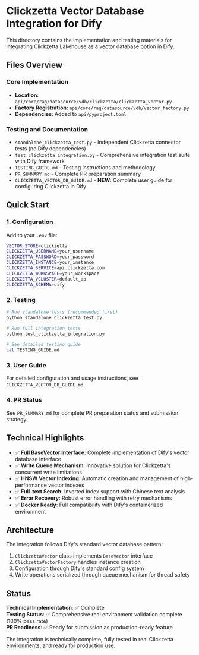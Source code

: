 # Clickzetta Vector Database Integration for Dify

This directory contains the implementation and testing materials for integrating Clickzetta Lakehouse as a vector database option in Dify.

## Files Overview

### Core Implementation
- **Location**: `api/core/rag/datasource/vdb/clickzetta/clickzetta_vector.py`
- **Factory Registration**: `api/core/rag/datasource/vdb/vector_factory.py`
- **Dependencies**: Added to `api/pyproject.toml`

### Testing and Documentation
- `standalone_clickzetta_test.py` - Independent Clickzetta connector tests (no Dify dependencies)
- `test_clickzetta_integration.py` - Comprehensive integration test suite with Dify framework
- `TESTING_GUIDE.md` - Testing instructions and methodology
- `PR_SUMMARY.md` - Complete PR preparation summary
- `CLICKZETTA_VECTOR_DB_GUIDE.md` - **NEW**: Complete user guide for configuring Clickzetta in Dify

## Quick Start

### 1. Configuration
Add to your `.env` file:
```bash
VECTOR_STORE=clickzetta
CLICKZETTA_USERNAME=your_username
CLICKZETTA_PASSWORD=your_password
CLICKZETTA_INSTANCE=your_instance
CLICKZETTA_SERVICE=api.clickzetta.com
CLICKZETTA_WORKSPACE=your_workspace
CLICKZETTA_VCLUSTER=default_ap
CLICKZETTA_SCHEMA=dify
```

### 2. Testing
```bash
# Run standalone tests (recommended first)
python standalone_clickzetta_test.py

# Run full integration tests
python test_clickzetta_integration.py

# See detailed testing guide
cat TESTING_GUIDE.md
```

### 3. User Guide
For detailed configuration and usage instructions, see `CLICKZETTA_VECTOR_DB_GUIDE.md`.

### 4. PR Status
See `PR_SUMMARY.md` for complete PR preparation status and submission strategy.

## Technical Highlights

- ✅ **Full BaseVector Interface**: Complete implementation of Dify's vector database interface
- ✅ **Write Queue Mechanism**: Innovative solution for Clickzetta's concurrent write limitations
- ✅ **HNSW Vector Indexing**: Automatic creation and management of high-performance vector indexes
- ✅ **Full-text Search**: Inverted index support with Chinese text analysis
- ✅ **Error Recovery**: Robust error handling with retry mechanisms
- ✅ **Docker Ready**: Full compatibility with Dify's containerized environment

## Architecture

The integration follows Dify's standard vector database pattern:
1. `ClickzettaVector` class implements `BaseVector` interface
2. `ClickzettaVectorFactory` handles instance creation
3. Configuration through Dify's standard config system
4. Write operations serialized through queue mechanism for thread safety

## Status

**Technical Implementation**: ✅ Complete  
**Testing Status**: ✅ Comprehensive real environment validation complete (100% pass rate)  
**PR Readiness**: ✅ Ready for submission as production-ready feature

The integration is technically complete, fully tested in real Clickzetta environments, and ready for production use.
